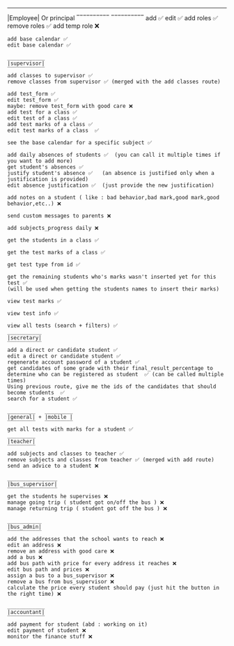 __________     __________
|Employee| Or   principal
‾‾‾‾‾‾‾‾‾‾     ‾‾‾‾‾‾‾‾‾‾
add  ✅
edit ✅
add roles ✅
remove roles ✅
add temp role ❌

    add base calendar ✅
    edit base calendar ✅

    ____________
    |supervisor|
    ‾‾‾‾‾‾‾‾‾‾‾‾
    add classes to supervisor ✅
    remove classes from supervisor ✅ (merged with the add classes route)

    add test_form ✅
    edit test_form ✅
    maybe: remove test_form with good care ❌
    add test for a class ✅
    edit test of a class ✅
    add test marks of a class ✅
    edit test marks of a class  ✅

    see the base calendar for a specific subject ✅

    add daily absences of students ✅  (you can call it multiple times if you want to add more)
    get student's absences ✅  
    justify student's absence ✅   (an absence is justified only when a justification is provided)
    edit absence justification ✅  (just provide the new justification)

    add notes on a student ( like : bad behavior,bad mark,good mark,good behavior,etc..) ❌

    send custom messages to parents ❌

    add subjects_progress daily ❌

    get the students in a class ✅
    
    get the test marks of a class ✅

    get test type from id ✅

    get the remaining students who's marks wasn't inserted yet for this test ✅
    (will be used when getting the students names to insert their marks)

    view test marks ✅

    view test info ✅

    view all tests (search + filters) ✅
    ___________
    |secretary|
    ‾‾‾‾‾‾‾‾‾‾‾
    add a direct or candidate student ✅
    edit a direct or candidate student ✅
    regenerate account password of a student ✅
    get candidates of some grade with their final_result_percentage to determine who can be registered as student  ✅ (can be called multiple times) 
    Using previous route, give me the ids of the candidates that should become students  ✅
    search for a student ✅
     
    _________   _________
    |general| + |mobile |
    ‾‾‾‾‾‾‾‾‾   ‾‾‾‾‾‾‾‾‾
    get all tests with marks for a student ✅
    _________
    |teacher|
    ‾‾‾‾‾‾‾‾‾
    add subjects and classes to teacher ✅
    remove subjects and classes from teacher ✅ (merged with add route)
    send an advice to a student ❌

    ________________
    |bus_supervisor|
    ‾‾‾‾‾‾‾‾‾‾‾‾‾‾‾‾
    get the students he supervises ❌
    manage going trip ( student got on/off the bus ) ❌
    manage returning trip ( student got off the bus ) ❌
    
    ___________
    |bus_admin|
    ‾‾‾‾‾‾‾‾‾‾‾
    add the addresses that the school wants to reach ❌
    edit an address ❌
    remove an address with good care ❌
    add a bus ❌
    add bus path with price for every address it reaches ❌
    edit bus path and prices ❌
    assign a bus to a bus_supervisor ❌
    remove a bus from bus_supervisor ❌
    calculate the price every student should pay (just hit the button in the right time) ❌
    
    ____________
    |accountant|
    ‾‾‾‾‾‾‾‾‾‾‾‾
    add payment for student (abd : working on it)
    edit payment of student ❌
    monitor the finance stuff ❌

    



